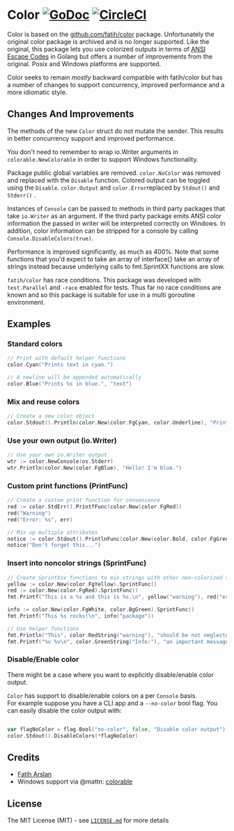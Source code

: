 # Color [![GoDoc](https://godoc.org/github.com/heroku/color?status.svg)](https://godoc.org/github.com/heroku/color) [![CircleCI](https://circleci.com/gh/heroku/color.svg?style=svg)](https://circleci.com/gh/heroku/color)

Color is based on the [github.com/fatih/color](https://github.com/fatih/color) package. Unfortunately the original
color package is archived and is no longer supported. Like the original, this package lets you use colorized outputs in 
terms of [ANSI Escape Codes](http://en.wikipedia.org/wiki/ANSI_escape_code#Colors) in Golang but offers a number of 
improvements from the original. Posix and Windows platforms are supported.  

Color seeks to remain *mostly* backward compatible with fatih/color but has a number of changes to support concurrency,
improved performance and a more idiomatic style. 

## Changes And Improvements 

The methods of the new `Color` struct do not mutate the sender. This
results in better concurrency support and improved performance. 

You don't need to remember to wrap io.Writer arguments in `colorable.NewColorable` in order to support Windows functionality.

Package public global variables are removed.  `color.NoColor` was removed and replaced with the `Disable` function.
 Colored output can be toggled using the `Disable`. `color.Output` and `color.Error`replaced by `Stdout()` and `Stderr()` 
.  

Instances of `Console` can be passed to methods in third party packages that take `io.Writer` as an argument. If the 
 third party package emits ANSI color information the passed in writer will be interpreted correctly on Windows. In 
 addition, color information can be stripped for a console by calling `Console.DisableColors(true)`.

Performance is improved significantly, as much as 400%.  Note that some functions that you'd expect to take an 
array of interface{} take an array of strings instead because underlying calls to fmt.SprintXX functions are slow. 

`fatih/color` has race conditions.  This package was developed with `test.Parallel` and `-race` enabled for tests. Thus 
far no race conditions are known and so this package is suitable for use in a multi goroutine environment. 

## Examples

### Standard colors

```go
// Print with default helper functions
color.Cyan("Prints text in cyan.")

// A newline will be appended automatically
color.Blue("Prints %s in blue.", "text")
```

### Mix and reuse colors

```go
// Create a new color object
color.Stdout().Println(color.New(color.FgCyan, color.Underline), "Prints cyan text with an underline.")
```

### Use your own output (io.Writer)

```go
// Use your own io.Writer output
wtr := color.NewConsole(os.Stderr)
wtr.Println(color.New(color.FgBlue), "Hello! I'm blue.")
```

### Custom print functions (PrintFunc)

```go
// Create a custom print function for convenience
red := color.StdErr().PrintfFunc(color.New(color.FgRed))
red("Warning")
red("Error: %s", err)

// Mix up multiple attributes
notice := color.Stdout().PrintlnFunc(color.New(color.Bold, color.FgGreen))
notice("Don't forget this...")
```
### Insert into noncolor strings (SprintFunc)

```go
// Create SprintXxx functions to mix strings with other non-colorized strings:
yellow := color.New(color.FgYellow).SprintFunc()
red := color.New(color.FgRed).SprintFunc()
fmt.Printf("This is a %s and this is %s.\n", yellow("warning"), red("error"))

info := color.New(color.FgWhite, color.BgGreen).SprintFunc()
fmt.Printf("This %s rocks!\n", info("package"))

// Use helper functions
fmt.Println("This", color.RedString("warning"), "should be not neglected.")
fmt.Printf("%v %v\n", color.GreenString("Info:"), "an important message.")
```
### Disable/Enable color
 
There might be a case where you want to explicitly disable/enable color output. 

`Color` has support to disable/enable colors on a per `Console` basis.  
For example suppose you have a CLI app and a `--no-color` bool flag. You 
can easily disable the color output with:

```go

var flagNoColor = flag.Bool("no-color", false, "Disable color output")
color.Stdout().DisableColors(*flagNoColor)

```
## Credits

 * [Fatih Arslan](https://github.com/fatih)
 * Windows support via @mattn: [colorable](https://github.com/mattn/go-colorable)

## License

The MIT License (MIT) - see [`LICENSE.md`](https://github.com/heroku/color/blob/master/LICENSE) for more details


